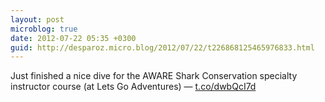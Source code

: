 ```yaml
---
layout: post
microblog: true
date: 2012-07-22 05:35 +0300
guid: http://desparoz.micro.blog/2012/07/22/t226868125465976833.html
---
```

Just finished a nice dive for the AWARE Shark Conservation specialty instructor course (at Lets Go Adventures) — [t.co/dwbQcI7d](http://t.co/dwbQcI7d)
